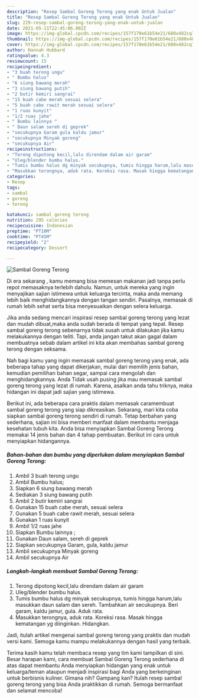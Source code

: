```yaml
---
description: "Resep Sambal Goreng Terong yang enak Untuk Jualan"
title: "Resep Sambal Goreng Terong yang enak Untuk Jualan"
slug: 229-resep-sambal-goreng-terong-yang-enak-untuk-jualan
date: 2021-05-11T22:45:06.002Z
image: https://img-global.cpcdn.com/recipes/157f170e61b54e21/680x482cq70/sambal-goreng-terong-foto-resep-utama.jpg
thumbnail: https://img-global.cpcdn.com/recipes/157f170e61b54e21/680x482cq70/sambal-goreng-terong-foto-resep-utama.jpg
cover: https://img-global.cpcdn.com/recipes/157f170e61b54e21/680x482cq70/sambal-goreng-terong-foto-resep-utama.jpg
author: Hannah Hubbard
ratingvalue: 4.3
reviewcount: 15
recipeingredient:
- "3 buah terong ungu"
- " Bumbu halus"
- "6 siung bawang merah"
- "3 siung bawang putih"
- "2 butir kemiri sangrai"
- "15 buah cabe merah sesuai selera"
- "5 buah cabe rawit merah sesuai selera"
- "1 ruas kunyit"
- "1/2 ruas jahe"
- " Bumbu lainnya "
- " Daun salam sereh di geprek"
- "secukupnya Garam gula kaldu jamur"
- "secukupnya Minyak goreng"
- "secukupnya Air"
recipeinstructions:
- "Terong dipotong kecil,lalu direndam dalam air garam"
- "Uleg/blender bumbu halus."
- "Tumis bumbu halus dg minyak secukupnya, tumis hingga harum,lalu masukkan daun salam dan sereh. Tambahkan air secukupnya. Beri garam, kaldu jamur, gula. Aduk rata."
- "Masukkan terongnya, aduk rata. Koreksi rasa. Masak hingga kematangan yg diinginkan. Hidangkan."
categories:
- Resep
tags:
- sambal
- goreng
- terong

katakunci: sambal goreng terong 
nutrition: 295 calories
recipecuisine: Indonesian
preptime: "PT10M"
cooktime: "PT45M"
recipeyield: "2"
recipecategory: Dessert

---
```



![Sambal Goreng Terong](https://img-global.cpcdn.com/recipes/157f170e61b54e21/680x482cq70/sambal-goreng-terong-foto-resep-utama.jpg)

Di era  sekarang , kamu memang bisa memesan makanan jadi tanpa perlu repot memasaknya terlebih dahulu. Namun, untuk mereka yang ingin menyajikan sajian istimewa untuk keluarga tercinta, maka anda memang lebih baik menghidangkannya dengan tangan sendiri. Pasalnya, memasak di rumah lebih sehat serta bisa menyesuaikan dengan selera keluarga.

Jika anda sedang mencari inspirasi resep sambal goreng terong yang lezat dan mudah dibuat,maka anda sudah berada di tempat yang tepat. Resep sambal goreng terong  sebenarnya tidak susah untuk dilakukan jika kamu melakukannya dengan teliti. Tapi, anda jangan takut akan gagal dalam membuatnya 
sebab dalam artikel ini kita akan membahas sambal goreng terong dengan seksama.  



Nah bagi kamu yang ingin memasak sambal goreng terong yang enak, ada beberapa tahap yang dapat dikerjakan, mulai dari memilih jenis bahan, kemudian pemilihan bahan segar, sampai cara mengolah dan menghidangkannya. Anda Tidak usah pusing jika mau memasak sambal goreng terong yang lezat di rumah. Karena, asalkan anda  tahu triknya, maka hidangan ini dapat jadi sajian yang istimewa.

Berikut ini, ada beberapa cara praktis  dalam memasak caramembuat sambal goreng terong yang siap dikreasikan. Sekarang, mari kita coba siapkan sambal goreng terong sendiri di rumah. Tetap berbahan yang sederhana, sajian ini bisa memberi manfaat dalam membantu menjaga kesehatan tubuh kita. Anda bisa menyiapkan Sambal Goreng Terong memakai 14 jenis bahan dan 4 tahap pembuatan. Berikut ini cara untuk menyiapkan hidangannya.

<!--inarticleads1-->

##### Bahan-bahan dan bumbu yang diperlukan dalam menyiapkan Sambal Goreng Terong:

1. Ambil 3 buah terong ungu
1. Ambil  Bumbu halus;
1. Siapkan 6 siung bawang merah
1. Sediakan 3 siung bawang putih
1. Ambil 2 butir kemiri sangrai
1. Gunakan 15 buah cabe merah, sesuai selera
1. Gunakan 5 buah cabe rawit merah, sesuai selera
1. Gunakan 1 ruas kunyit
1. Ambil 1/2 ruas jahe
1. Siapkan  Bumbu lainnya ;
1. Gunakan  Daun salam, sereh di geprek
1. Siapkan secukupnya Garam, gula, kaldu jamur
1. Ambil secukupnya Minyak goreng
1. Ambil secukupnya Air




<!--inarticleads2-->

##### Langkah-langkah membuat Sambal Goreng Terong:

1. Terong dipotong kecil,lalu direndam dalam air garam
1. Uleg/blender bumbu halus.
1. Tumis bumbu halus dg minyak secukupnya, tumis hingga harum,lalu masukkan daun salam dan sereh. Tambahkan air secukupnya. Beri garam, kaldu jamur, gula. Aduk rata.
1. Masukkan terongnya, aduk rata. Koreksi rasa. Masak hingga kematangan yg diinginkan. Hidangkan.




Jadi, itulah artikel mengenai  sambal goreng terong  yang praktis dan mudah versi kami. Semoga kamu mampu melakukannya dengan hasil yang terbaik. 

Terima kasih kamu telah membaca resep yang tim kami tampilkan di sini. Besar harapan kami, cara membuat  Sambal Goreng Terong sederhana di atas dapat membantu Anda menyiapkan hidangan yang enak untuk keluarga/teman ataupun menjadi inspirasi bagi Anda yang berkeinginan untuk berbisnis kuliner. Gimana nih? Gampang kan? Itulah resep sambal goreng terong yang bisa Anda praktikkan di rumah. Semoga bermanfaat dan selamat mencoba!

